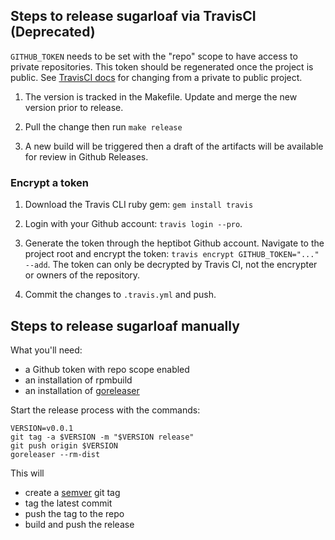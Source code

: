 ## Steps to release sugarloaf via TravisCI (Deprecated)

`GITHUB_TOKEN` needs to be set with the "repo" scope to have access to private repositories. This token should be regenerated once the project is public. See [TravisCI docs](https://docs.travis-ci.com/user/travis-ci-for-private/#how-can-i-make-a-private-repository-public) for changing from a private to public project.

1. The version is tracked in the Makefile. Update and merge the new version prior to release.

2. Pull the change then run `make release`

3. A new build will be triggered then a draft of the artifacts will be available for review in Github Releases.

### Encrypt a token

1. Download the Travis CLI ruby gem: `gem install travis`

2. Login with your Github account: `travis login --pro`.

3. Generate the token through the heptibot Github account. Navigate to the project root and encrypt the token: `travis encrypt GITHUB_TOKEN="..." --add`. The token can only be decrypted by Travis CI, not the encrypter or owners of the repository.

4. Commit the changes to `.travis.yml` and push.

## Steps to release sugarloaf manually

What you'll need:

 - a Github token with repo scope enabled
 - an installation of rpmbuild
 - an installation of [goreleaser](https://goreleaser.com)

Start the release process with the commands:

```
VERSION=v0.0.1
git tag -a $VERSION -m "$VERSION release"
git push origin $VERSION
goreleaser --rm-dist
```

This will
 - create a [semver](http://semver.org) git tag
 - tag the latest commit
 - push the tag to the repo
 - build and push the release
